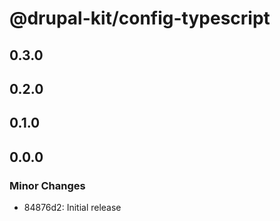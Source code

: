 # @drupal-kit/config-typescript

## 0.3.0

## 0.2.0

## 0.1.0

## 0.0.0

### Minor Changes

- 84876d2: Initial release
